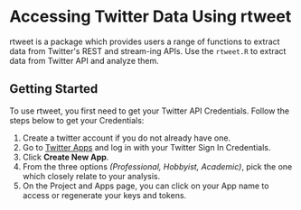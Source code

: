 # Accessing Twitter Data Using rtweet

rtweet is a package which provides users a range of functions to extract data from Twitter's REST and stream-ing APIs. Use the `rtweet.R` to extract data from Twitter API and analyze them.

## Getting Started

To use rtweet, you first need to get your Twitter API Credentials. Follow the steps below to get your Credentials:

1. Create a twitter account if you do not already have one.
2. Go to [Twitter Apps](https://dev.twitter.com/apps ) and log in with your Twitter Sign In Credentials.
3. Click **Create New App**.
4. From the three options _(Professional, Hobbyist, Academic)_, pick the one which closely relate to your analysis.
5. On the Project and Apps page, you can click on your App name to access or regenerate your keys and tokens.
